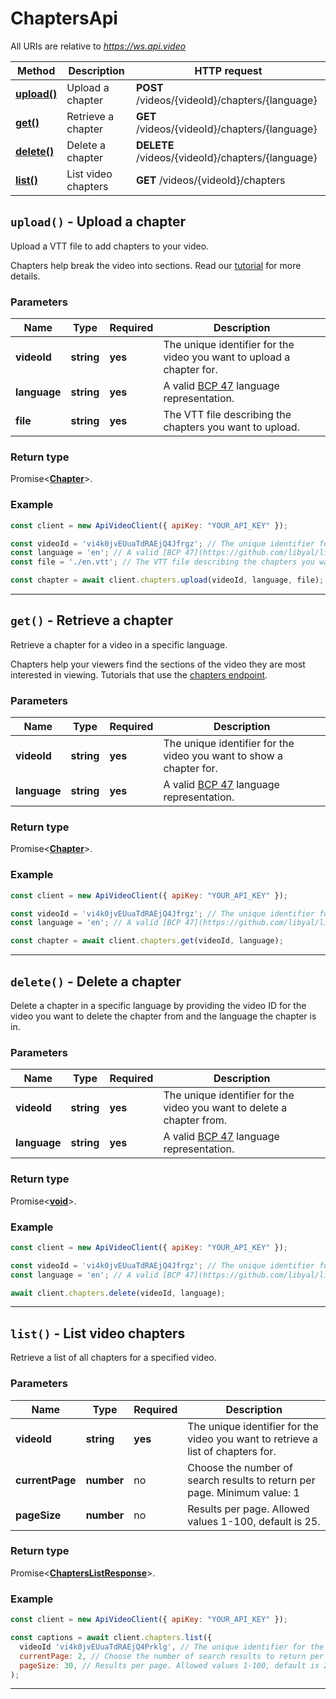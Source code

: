 # ChaptersApi

All URIs are relative to *https://ws.api.video*

| Method | Description | HTTP request |
| ------------- | ------------- | ------------- |
| [**upload()**](ChaptersApi.md#upload) | Upload a chapter | **POST** /videos/{videoId}/chapters/{language} |
| [**get()**](ChaptersApi.md#get) | Retrieve a chapter | **GET** /videos/{videoId}/chapters/{language} |
| [**delete()**](ChaptersApi.md#delete) | Delete a chapter | **DELETE** /videos/{videoId}/chapters/{language} |
| [**list()**](ChaptersApi.md#list) | List video chapters | **GET** /videos/{videoId}/chapters |


<a name="upload"></a>
## **`upload()` - Upload a chapter**


Upload a VTT file to add chapters to your video.

Chapters help break the video into sections. Read our [tutorial](https://api.video/blog/tutorials/adding-chapters-to-your-videos) for more details.

### Parameters

| Name | Type | Required | Description |
| ------------- | ------------- | ------------- | ------------- |
 | **videoId** | **string**| **yes**| The unique identifier for the video you want to upload a chapter for. |
 | **language** | **string**| **yes**| A valid [BCP 47](https://github.com/libyal/libfwnt/wiki/Language-Code-identifiers) language representation. |
 | **file** | **string**| **yes**| The VTT file describing the chapters you want to upload. |


### Return type

Promise<[**Chapter**](../model/Chapter.md)>.


### Example
```js
const client = new ApiVideoClient({ apiKey: "YOUR_API_KEY" });

const videoId = 'vi4k0jvEUuaTdRAEjQ4Jfrgz'; // The unique identifier for the video you want to upload a chapter for.
const language = 'en'; // A valid [BCP 47](https://github.com/libyal/libfwnt/wiki/Language-Code-identifiers) language representation.
const file = './en.vtt'; // The VTT file describing the chapters you want to upload.

const chapter = await client.chapters.upload(videoId, language, file); 
```


---

<a name="get"></a>
## **`get()` - Retrieve a chapter**


Retrieve a chapter for a video in a specific language. 

Chapters help your viewers find the sections of the video they are most interested in viewing. Tutorials that use the [chapters endpoint](https://api.video/blog/endpoints/chapters).

### Parameters

| Name | Type | Required | Description |
| ------------- | ------------- | ------------- | ------------- |
 | **videoId** | **string**| **yes**| The unique identifier for the video you want to show a chapter for. |
 | **language** | **string**| **yes**| A valid [BCP 47](https://github.com/libyal/libfwnt/wiki/Language-Code-identifiers) language representation. |


### Return type

Promise<[**Chapter**](../model/Chapter.md)>.


### Example
```js
const client = new ApiVideoClient({ apiKey: "YOUR_API_KEY" });

const videoId = 'vi4k0jvEUuaTdRAEjQ4Jfrgz'; // The unique identifier for the video you want to show a chapter for.
const language = 'en'; // A valid [BCP 47](https://github.com/libyal/libfwnt/wiki/Language-Code-identifiers) language representation.

const chapter = await client.chapters.get(videoId, language); 
```


---

<a name="delete"></a>
## **`delete()` - Delete a chapter**


Delete a chapter in a specific language by providing the video ID for the video you want to delete the chapter from and the language the chapter is in.

### Parameters

| Name | Type | Required | Description |
| ------------- | ------------- | ------------- | ------------- |
 | **videoId** | **string**| **yes**| The unique identifier for the video you want to delete a chapter from. |
 | **language** | **string**| **yes**| A valid [BCP 47](https://github.com/libyal/libfwnt/wiki/Language-Code-identifiers) language representation. |


### Return type

Promise<[**void**](../model/.md)>.


### Example
```js
const client = new ApiVideoClient({ apiKey: "YOUR_API_KEY" });

const videoId = 'vi4k0jvEUuaTdRAEjQ4Jfrgz'; // The unique identifier for the video you want to delete a chapter from.
const language = 'en'; // A valid [BCP 47](https://github.com/libyal/libfwnt/wiki/Language-Code-identifiers) language representation.

await client.chapters.delete(videoId, language); 
```


---

<a name="list"></a>
## **`list()` - List video chapters**


Retrieve a list of all chapters for a specified video.

### Parameters

| Name | Type | Required | Description |
| ------------- | ------------- | ------------- | ------------- |
 | **videoId** | **string**| **yes**| The unique identifier for the video you want to retrieve a list of chapters for. |
 | **currentPage** | **number**| no| Choose the number of search results to return per page. Minimum value: 1 |
 | **pageSize** | **number**| no| Results per page. Allowed values 1-100, default is 25. |


### Return type

Promise<[**ChaptersListResponse**](../model/ChaptersListResponse.md)>.


### Example
```js
const client = new ApiVideoClient({ apiKey: "YOUR_API_KEY" });

const captions = await client.chapters.list({
  videoId 'vi4k0jvEUuaTdRAEjQ4Prklg', // The unique identifier for the video you want to retrieve a list of chapters for.
  currentPage: 2, // Choose the number of search results to return per page. Minimum value: 1
  pageSize: 30, // Results per page. Allowed values 1-100, default is 25.
);  
```


---

